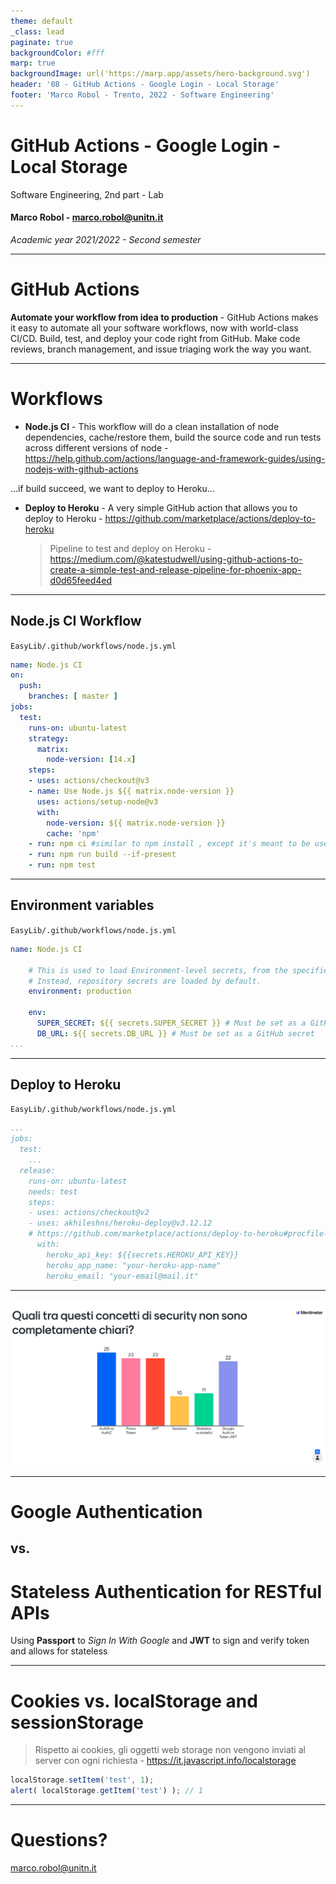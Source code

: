 ```yaml
---
theme: default
_class: lead
paginate: true
backgroundColor: #fff
marp: true
backgroundImage: url('https://marp.app/assets/hero-background.svg')
header: '08 - GitHub Actions - Google Login - Local Storage'
footer: 'Marco Robol - Trento, 2022 - Software Engineering'
---
```


# **GitHub Actions - Google Login - Local Storage**

Software Engineering, 2nd part - Lab

#### Marco Robol - marco.robol@unitn.it

*Academic year 2021/2022 - Second semester*

---

# GitHub Actions

**Automate your workflow from idea to production** - GitHub Actions makes it easy to automate all your software workflows, now with world-class CI/CD. Build, test, and deploy your code right from GitHub. Make code reviews, branch management, and issue triaging work the way you want.

---

# Workflows

- **Node.js CI** - This workflow will do a clean installation of node dependencies, cache/restore them, build the source code and run tests across different versions of node - https://help.github.com/actions/language-and-framework-guides/using-nodejs-with-github-actions

...if build succeed, we want to deploy to Heroku...

- **Deploy to Heroku** - A very simple GitHub action that allows you to deploy to Heroku - https://github.com/marketplace/actions/deploy-to-heroku
  > Pipeline to test and deploy on Heroku - https://medium.com/@katestudwell/using-github-actions-to-create-a-simple-test-and-release-pipeline-for-phoenix-app-d0d65feed4ed

---

## Node.js CI Workflow

`EasyLib/.github/workflows/node.js.yml`
```yaml
name: Node.js CI
on:
  push:
    branches: [ master ]
jobs:
  test:
    runs-on: ubuntu-latest
    strategy:
      matrix:
        node-version: [14.x]
    steps:
    - uses: actions/checkout@v3
    - name: Use Node.js ${{ matrix.node-version }}
      uses: actions/setup-node@v3
      with:
        node-version: ${{ matrix.node-version }}
        cache: 'npm'
    - run: npm ci #similar to npm install , except it's meant to be used in automated environments
    - run: npm run build --if-present
    - run: npm test
```

---

## Environment variables

`EasyLib/.github/workflows/node.js.yml`
```yaml
name: Node.js CI

    # This is used to load Environment-level secrets, from the specified environment.
    # Instead, repository secrets are loaded by default.
    environment: production
    
    env:
      SUPER_SECRET: ${{ secrets.SUPER_SECRET }} # Must be set as a GitHub secret
      DB_URL: ${{ secrets.DB_URL }} # Must be set as a GitHub secret
...
```

---

## Deploy to Heroku

`EasyLib/.github/workflows/node.js.yml`
```yaml
...
jobs:
  test:
    ...  
  release:
    runs-on: ubuntu-latest
    needs: test
    steps:
    - uses: actions/checkout@v2
    - uses: akhileshns/heroku-deploy@v3.12.12
    # https://github.com/marketplace/actions/deploy-to-heroku#procfile-passing
      with:
        heroku_api_key: ${{secrets.HEROKU_API_KEY}}
        heroku_app_name: "your-heroku-app-name"
        heroku_email: "your-email@mail.it"
```

---

![w:1100 Doubts-on-security-aspects](./mentimeter_security_aspects.png)

---

# Google Authentication
## vs.
# Stateless Authentication for RESTful APIs

Using **Passport** to *Sign In With Google* and **JWT** to sign and verify token and allows for stateless

---

# Cookies vs. localStorage and sessionStorage

> Rispetto ai cookies, gli oggetti web storage non vengono inviati al server con ogni richiesta - https://it.javascript.info/localstorage

```javascript
localStorage.setItem('test', 1);
alert( localStorage.getItem('test') ); // 1
```

---

# Questions?

marco.robol@unitn.it